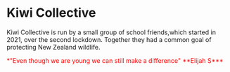 # Kiwi Collective

Kiwi Collective is run by a small group of school friends,which started in 2021, over the second lockdown.
Together they had a common goal of protecting New Zealand wildlife.

<span style="color:red">
*"Even though we are young we can still make a difference" **Elijah S***
</span>
